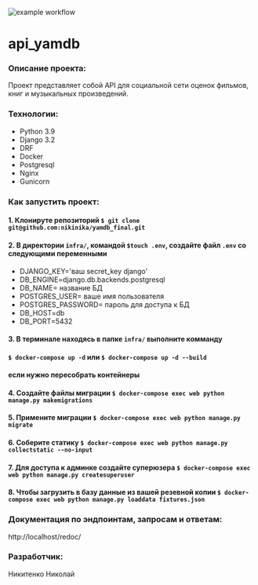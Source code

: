![example workflow](https://github.com/nikinika/yamdb_final/actions/workflows/yamdb_workflow.yml/badge.svg)
# api_yamdb
### Описание проекта:
Проект представляет собой API для социальной сети оценок фильмов, книг и музыкальных произведений.

### Технологии:
- Python 3.9  
- Django 3.2
- DRF
- Docker
- Postgresql
- Nginx
- Gunicorn

### Как запустить проект:
#### 1. Клонируте репозиторий `$ git clone git@github.com:nikinika/yamdb_final.git`
#### 2. В директории `infra/`, командой `$touch .env`, создайте файл `.env` со следующими переменными
- DJANGO_KEY='ваш secret_key django'
- DB_ENGINE=django.db.backends.postgresql
- DB_NAME= название БД
- POSTGRES_USER= ваше имя пользователя
- POSTGRES_PASSWORD= пароль для доступа к БД
- DB_HOST=db
- DB_PORT=5432
#### 3. В терминале находясь в папке `infra/` выполните комманду
#### `$ docker-compose up -d` или `$ docker-compose up -d --build`
#### если нужно пересобрать контейнеры
#### 4. Создайте файлы миграции `$ docker-compose exec web python manage.py makemigrations`
#### 5. Примените миграции `$ docker-compose exec web python manage.py migrate`
#### 6. Соберите статику `$ docker-compose exec web python manage.py collectstatic --no-input`
#### 7. Для доступа к админке создайте суперюзера `$ docker-compose exec web python manage.py createsuperuser`
#### 8. Чтобы загрузить в базу данные из вашей резевной копии `$ docker-compose exec web python manage.py loaddata fixtures.json`


### Документация по эндпоинтам, запросам и ответам:

http://localhost/redoc/

### Разработчик:
Никитенко Николай 
